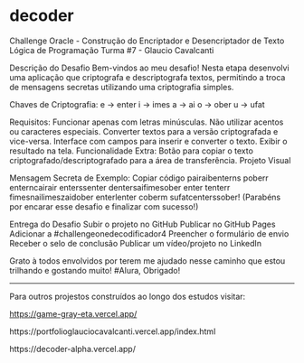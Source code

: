 # decoder
Challenge Oracle - Construção do Encriptador e Desencriptador de Texto
Lógica de Programação Turma #7 - Glaucio Cavalcanti


Descrição do Desafio
Bem-vindos ao meu desafio! Nesta etapa desenvolvi uma aplicação que criptografa e descriptografa textos, permitindo a troca de mensagens secretas utilizando uma criptografia simples.

Chaves de Criptografia:
e → enter
i → imes
a → ai
o → ober
u → ufat

Requisitos:
Funcionar apenas com letras minúsculas.
Não utilizar acentos ou caracteres especiais.
Converter textos para a versão criptografada e vice-versa.
Interface com campos para inserir e converter o texto.
Exibir o resultado na tela.
Funcionalidade Extra:
Botão para copiar o texto criptografado/descriptografado para a área de transferência.
Projeto Visual

Mensagem Secreta de Exemplo:
Copiar código
pairaibenterns poberr enterncairair enterssenter dentersaifimesober enter tenterr fimesnailimeszaidober enterlenter coberm sufatcenterssober!
(Parabéns por encarar esse desafio e finalizar com sucesso!)

Entrega do Desafio
 Subir o projeto no GitHub
 Publicar no GitHub Pages
 Adicionar a #challengeonedecodificador4
 Preencher o formulário de envio
 Receber o selo de conclusão
 Publicar um vídeo/projeto no LinkedIn

 Grato à todos envolvidos por terem me ajudado nesse caminho que estou trilhando e gostando muito! #Alura, Obrigado!

 -----------------------------------------------------------------------------------------------------------------------------------------------------------------------------------

 Para outros projestos construídos ao longo dos estudos visitar:

 https://game-gray-eta.vercel.app/
 <p>https://portfolioglauciocavalcanti.vercel.app/index.html</p>
 <p>https://decoder-alpha.vercel.app/</p>
 
